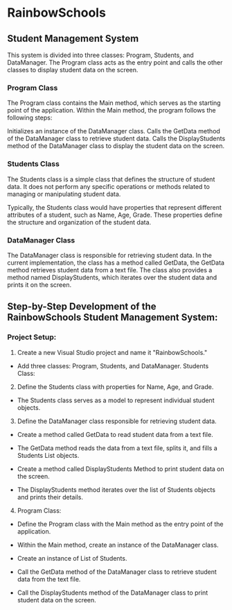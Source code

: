 # RainbowSchools
## Student Management System
This system is divided into three classes: Program, Students, and DataManager. The Program class acts as the entry point and calls the other classes to display student data on the screen.

### Program Class
The Program class contains the Main method, which serves as the starting point of the application. Within the Main method, the program follows the following steps:

Initializes an instance of the DataManager class.
Calls the GetData method of the DataManager class to retrieve student data.
Calls the DisplayStudents method of the DataManager class to display the student data on the screen.

### Students Class
The Students class is a simple class that defines the structure of student data. It does not perform any specific operations or methods related to managing or manipulating student data.

Typically, the Students class would have properties that represent different attributes of a student, such as Name, Age, Grade. These properties define the structure and organization of the student data.

### DataManager Class
The DataManager class is responsible for retrieving student data. In the current implementation, the class has a method called GetData, the GetData method retrieves student data from a text file. The class also provides a method named DisplayStudents, which iterates over the student data and prints it on the screen.

## Step-by-Step Development of the RainbowSchools Student Management System:
### Project Setup:

1. Create a new Visual Studio project and name it "RainbowSchools."

- Add three classes: Program, Students, and DataManager.
Students Class:

2. Define the Students class with properties for Name, Age, and Grade.

- The Students class serves as a model to represent individual student objects.

3. Define the DataManager class responsible for retrieving student data.

- Create a method called GetData to read student data from a text file.

- The GetData method reads the data from a text file, splits it, and fills a Students List objects.

- Create a method called DisplayStudents Method to print student data on the screen.

- The DisplayStudents method iterates over the list of Students objects and prints their details.

4. Program Class:

- Define the Program class with the Main method as the entry point of the application.

- Within the Main method, create an instance of the DataManager class.

- Create an instance of List of Students.

- Call the GetData method of the DataManager class to retrieve student data from the text file.

- Call the DisplayStudents method of the DataManager class to print student data on the screen.

